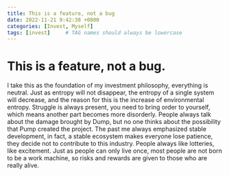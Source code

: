 ```yaml
---
title: This is a feature, not a bug
date: 2022-11-21 9:42:38 +0800
categories: [Invest, Myself]
tags: [invest]     # TAG names should always be lowercase
---
```


# This is a feature, not a bug.

I take this as the foundation of my investment philosophy, everything is neutral.
Just as entropy will not disappear, the entropy of a single system will decrease, and the reason for this is the increase of environmental entropy. 
Struggle is always present, you need to bring order to yourself, which means another part becomes more disorderly. People always talk about the damage brought by Dump, but no one thinks about the possibility that Pump created the project. 
The past me always emphasized stable development, in fact, a stable ecosystem makes everyone lose patience, they decide not to contribute to this industry. 
People always like lotteries, like excitement. Just as people can only live once, most people are not born to be a work machine, so risks and rewards are given to those who are really alive.